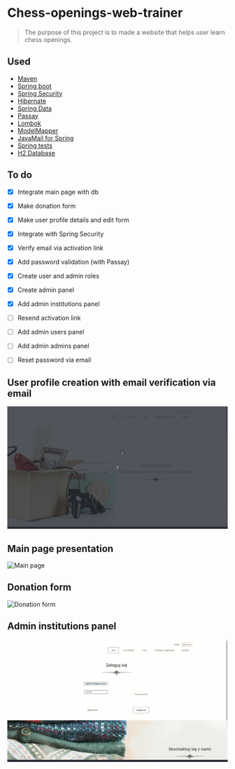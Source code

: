 # Chess-openings-web-trainer
>The purpose of this project is to made a website that helps user learn chess openings.

## Used
+ [Maven](https://maven.apache.org/)
+ [Spring boot](https://spring.io/projects/spring-boot)
+ [Spring Security](https://spring.io/projects/spring-security)
+ [Hibernate](https://hibernate.org/)
+ [Spring Data](https://spring.io/projects/spring-data)
+ [Passay](https://www.passay.org)
+ [Lombok](https://projectlombok.org/)
+ [ModelMapper](http://modelmapper.org/)
+ [JavaMail for Spring](https://mvnrepository.com/artifact/org.springframework.boot/spring-boot-starter-mail)
+ [Spring tests](https://mvnrepository.com/artifact/org.springframework.boot/spring-boot-starter-mail)
+ [H2 Database](https://www.h2database.com/html/main.html)


## To do
+ [x] Integrate main page with db
+ [X] Make donation form
+ [X] Make user profile details and edit form
+ [X] Integrate with Spring Security
+ [X] Verify email via activation link
+ [X] Add password validation (with Passay)
+ [X] Create user and admin roles
+ [X] Create admin panel
+ [X] Add admin institutions panel
+ [ ] Resend activation link
+ [ ] Add admin users panel
+ [ ] Add admin admins panel
+ [ ] Reset password via email


## User profile creation with email verification via email
![Registration](img/registration.gif)

## Main page presentation
![Main page](img/main.gif)

## Donation form
![Donation form](img/donation.gif)

## Admin institutions panel
![Admin panel](img/admin_institutions.gif)